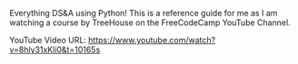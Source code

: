 Everything DS&A using Python! This is a reference guide for me as I am watching a course by TreeHouse on the FreeCodeCamp YouTube Channel. 

YouTube Video URL: https://www.youtube.com/watch?v=8hly31xKli0&t=10165s